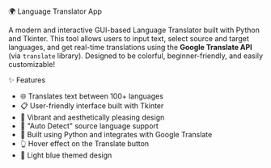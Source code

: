 🌍 Language Translator App

A modern and interactive GUI-based Language Translator built with Python and Tkinter. 
This tool allows users to input text, select source and target languages, and get real-time translations using the **Google Translate API** (via `translate` library).
Designed to be colorful, beginner-friendly, and easily customizable!

✨ Features

- 🌐 Translates text between 100+ languages
- 📋 User-friendly interface built with Tkinter
- 🎨 Vibrant and aesthetically pleasing design
- 🔄 "Auto Detect" source language support
- 🧠 Built using Python and integrates with Google Translate
- 👆 Hover effect on the Translate button
- 💙 Light blue themed design
